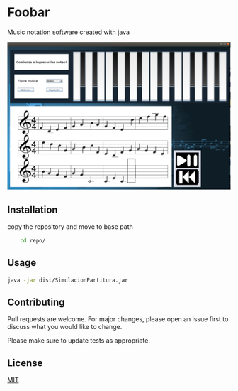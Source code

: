# Foobar

Music notation software created with java

<img src="front.png">

## Installation

copy the repository
and move to base path

```bash
    cd repo/
```

## Usage

```bash
java -jar dist/SimulacionPartitura.jar
```

## Contributing
Pull requests are welcome. For major changes, please open an issue first to discuss what you would like to change.

Please make sure to update tests as appropriate.

## License
[MIT](https://choosealicense.com/licenses/mit/)